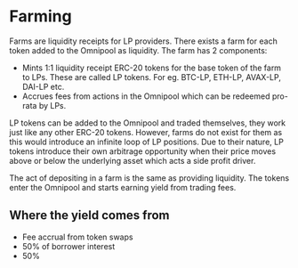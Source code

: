 # Farming

Farms are liquidity receipts for LP providers. There exists a farm for each token added to the Omnipool as liquidity. The farm has 2 components:

* Mints 1:1 liquidity receipt ERC-20 tokens for the base token of the farm to LPs. These are called LP tokens. For eg. BTC-LP, ETH-LP, AVAX-LP, DAI-LP etc.
* Accrues fees from actions in the Omnipool which can be redeemed pro-rata by LPs.

LP tokens can be added to the Omnipool and traded themselves, they work just like any other ERC-20 tokens. However, farms do not exist for them as this would introduce an infinite loop of LP positions. Due to their nature, LP tokens introduce their own arbitrage opportunity when their price moves above or below the underlying asset which acts a side profit driver.

The act of depositing in a farm is the same as providing liquidity. The tokens enter the Omnipool and starts earning yield from trading fees.

## Where the yield comes from

* Fee accrual from token swaps
* 50% of borrower interest
* 50%

